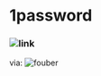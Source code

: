 # 1password

### ![link](https://ryli.github.io/1password)

via: ![fouber](https://github.com/fouber/1password)
